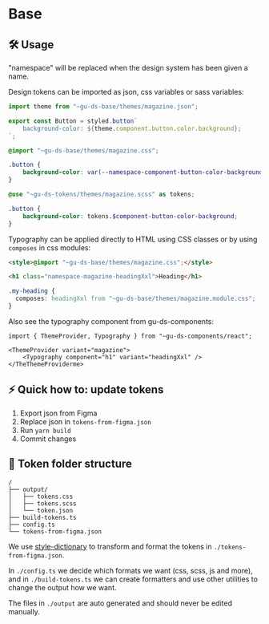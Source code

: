 # Base

## 🛠️ Usage

"namespace" will be replaced when the design system has been given a name.

Design tokens can be imported as json, css variables or sass variables:

```JavaScript
import theme from "~gu-ds-base/themes/magazine.json";

export const Button = styled.button`
    background-color: ${theme.component.button.color.background};
`;
```

```css
@import "~gu-ds-base/themes/magazine.css";

.button {
    background-color: var(--namespace-component-button-color-background);
}
```

```scss
@use "~gu-ds-tokens/themes/magazine.scss" as tokens;

.button {
    background-color: tokens.$component-button-color-background;
}
```

Typography can be applied directly to HTML using CSS classes or by using `composes` in css modules:

```html
<style>@import "~gu-ds-base/themes/magazine.css";</style>

<h1 class="namespace-magazine-headingXxl">Heading</h1>
```

```css
.my-heading {
  composes: headingXxl from "~gu-ds-base/themes/magazine.module.css";
}
```

Also see the typography component from gu-ds-components:

```tsx
import { ThemeProvider, Typography } from "~gu-ds-components/react";

<ThemeProvider variant="magazine">
    <Typography component="h1" variant="headingXxl" />
</TheThemeProviderme>
```


## ⚡ Quick how to: update tokens

1. Export json from Figma
2. Replace json in `tokens-from-figma.json`
3. Run `yarn build`
4. Commit changes

## 🧱 Token folder structure

```
/
├── output/
│   ├── tokens.css
│   ├── tokens.scss
│   └── token.json
├── build-tokens.ts
├── config.ts
└── tokens-from-figma.json
```

We use [style-dictionary](https://github.com/amzn/style-dictionary) to transform and format the tokens in `./tokens-from-figma.json`.

In `./config.ts` we decide which formats we want (css, scss, js and more), and in `./build-tokens.ts` we can create formatters and use other utilities to change the output how we want.

The files in `./output` are auto generated and should never be edited manually.
